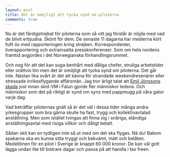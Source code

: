 ```yaml
---
layout: post
title: Det är omöjligt att tycka synd om piloterna
comments: true
---
```

Nu är det färdigstrejkat för piloterna som så vitt jag förstår är nöjda med vad de blivit erbjudna. Skönt för dem. De senaste 11 dagarna har medierna kört fullt ös med rapporteringen kring strejken. Korrespondenter, liverapportering och extrainsatta presskonferenser. Som om hela nordens framtid avgjordes i det Norwegianska förhandlingsrummet. 
 
Och nog för att det kan suga benhårt med dåliga chefer, struliga arbetstider eller orättvis lön men det är omöjligt att tycka synd om piloterna. Det går inte. Nästan lika svårt är det att känna för strandade weekendresenärer eller stressade inrikesflygande affärsmän. Jag tror ärligt talat att <a href="http://www.svt.se/sport/vm-vinter/emil-jonsson-missar-vm-i-falun">Emil Jönssons skada</a> just innan skid-VM i Falun gjorde fler människor ledsna. Och människor som det på riktigt är synd om syns med pappmugg på våra gator varje dag.
 
Vad beträffar piloternas gnäll så är det väl i dessa tider många andra yrkesgrupper som bra gärna skulle ha fast, trygg och kollektivavtalad anställning. Men som istället tvingas att finna sig i snåriga, eländiga anställningsavtal med risiga villkor och dåligt betalt. 
 
Sådan skit kan en tydligen inte så ut med om det ska flygas. Nä du! Bakom spakarna ska en kunna sitta tryggt och bekvämt, mätt och belåten. Medellönen för en pilot i Sverige är knappt 60 000 kronor. De kan väl gott lägga undan lite till bistrare dagar och passa på att handla i tax freen. 
 


